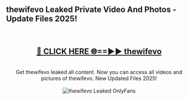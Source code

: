 <h2>thewifevo Leaked Private Video And Photos - Update Files 2025!</h2>
<br>
<div align="center">
<h2><a href="https://linkcuts.com/hfmhzwbr" rel="nofollow">🔴 CLICK HERE 🌐==►► thewifevo</a></h2>
<br>
Get thewifevo leaked all content. Now you can access all videos and pictures of thewifevo. New Updated Files 2025!
<br>
<br>
<a href="https://linkcuts.com/hfmhzwbr" rel="nofollow" data-target="animated-image.originalLink"><img src="https://i.ibb.co.com/WyWwxjT/player-gif2.gif" alt="thewifevo Leaked OnlyFans" style="max-width: 100%; display: inline-block;" data-target="animated-image.originalImage"></a>
</div>
<br>